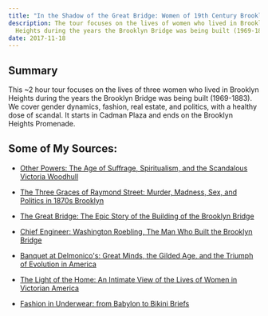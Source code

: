 ```yaml
---
title: "In the Shadow of the Great Bridge: Women of 19th Century Brooklyn Heights"
description: The tour focuses on the lives of women who lived in Brooklyn
  Heights during the years the Brooklyn Bridge was being built (1969-1883).
date: 2017-11-18
---
```

## Summary

This ~2 hour tour focuses on the lives of three women who lived in Brooklyn Heights during the years the Brooklyn Bridge was being built (1969-1883). We cover gender dynamics, fashion, real estate, and politics, with a healthy dose of scandal. It starts in Cadman Plaza and ends on the Brooklyn Heights Promenade.

## Some of My Sources:

*   [Other Powers: The Age of Suffrage, Spiritualism, and the Scandalous Victoria Woodhull](https://www.goodreads.com/book/show/216659.Other_Powers?from_search=true)
    
*   [The Three Graces of Raymond Street: Murder, Madness, Sex, and Politics in 1870s Brooklyn](https://www.goodreads.com/book/show/25071482-the-three-graces-of-raymond-street)
    
*   [The Great Bridge: The Epic Story of the Building of the Brooklyn Bridge](https://www.goodreads.com/book/show/2369.The_Great_Bridge?from_search=true) 
    
*   [Chief Engineer: Washington Roebling, The Man Who Built the Brooklyn Bridge](https://www.goodreads.com/book/show/31450817-chief-engineer?ac=1&from_search=true)
    
*   [Banquet at Delmonico's: Great Minds, the Gilded Age, and the Triumph of Evolution in America](https://www.goodreads.com/book/show/5277128-banquet-at-delmonico-s?ac=1&from_search=true)
    
*   [The Light of the Home: An Intimate View of the Lives of Women in Victorian America](https://www.amazon.com/Light-Home-Intimate-Victorian-America/dp/1557287600)
    
*   [Fashion in Underwear: from Babylon to Bikini Briefs](https://www.amazon.com/Fashion-Underwear-Babylon-Bikini-Costumes/dp/0486476499/ref=sr_1_3?s=books&ie=UTF8&qid=1512445709&sr=1-3&keywords=underwear+a+history)